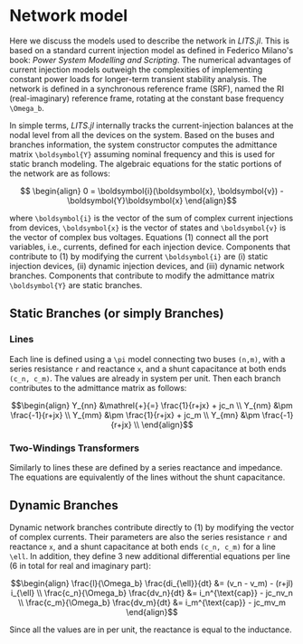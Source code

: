 # Network model

Here we discuss the models used to describe the network in *LITS.jl*. This is based on a standard current injection model as defined in Federico Milano's book: *Power System Modelling and Scripting*. The numerical advantages of current injection models outweigh the complexities of
implementing constant power loads for longer-term transient stability analysis. The network is defined in a synchronous reference frame (SRF), named the RI (real-imaginary) reference frame, rotating at the constant base frequency ``\Omega_b``.

In simple terms, *LITS.jl* internally tracks the current-injection balances at the nodal level from all the devices on the system. Based on the buses and branches information, the system constructor computes the admittance matrix ``\boldsymbol{Y}`` assuming nominal frequency and this is used for static branch modeling. The algebraic equations for the static portions of the network are as follows:

```math
 \begin{align}
 0 = \boldsymbol{i}(\boldsymbol{x}, \boldsymbol{v}) - \boldsymbol{Y}\boldsymbol{x}
 \end{align}
```

where ``\boldsymbol{i}`` is the vector of the sum of complex current injections from devices, ``\boldsymbol{x}`` is the vector of states and ``\boldsymbol{v}`` is the vector of complex bus voltages. Equations (1) connect all the port variables, i.e., currents, defined for each injection device. Components that contribute to (1) by modifying the current ``\boldsymbol{i}`` are (i) static injection devices, (ii) dynamic injection devices, and (iii) dynamic network branches. Components that contribute to modify the admittance matrix ``\boldsymbol{Y}`` are static branches.

## Static Branches (or simply Branches)


### Lines

Each line is defined using a ``\pi`` model connecting two buses ``(n,m)``, with a series resistance ``r`` and reactance ``x``, and a shunt capacitance at both ends ``(c_n, c_m)``. The values are already in system per unit. Then each branch contributes to the admittance matrix as follows:

```math
\begin{align}
Y_{nn} &\mathrel{+}{=} \frac{1}{r+jx} + jc_n \\
Y_{nm} &\pm \frac{-1}{r+jx} \\
Y_{mm} &\pm \frac{1}{r+jx} + jc_m \\
Y_{mn} &\pm \frac{-1}{r+jx} \\
\end{align}
```

### Two-Windings Transformers

Similarly to lines these are defined by a series reactance and impedance. The equations are equivalently of the lines without the shunt capacitance.


## Dynamic Branches

Dynamic network branches contribute directly to (1) by modifying the vector of complex currents. Their parameters are also the series resistance ``r`` and reactance ``x``, and a shunt capacitance at both ends ``(c_n, c_m)`` for a line ``\ell``. In addition, they define 3 new additional differential equations per line (6 in total for real and imaginary part):

```math
\begin{align}
    \frac{l}{\Omega_b} \frac{di_{\ell}}{dt} &= (v_n - v_m) - (r+jl) i_{\ell} \\
     \frac{c_n}{\Omega_b} \frac{dv_n}{dt} &=  i_n^{\text{cap}} - jc_nv_n   \\
      \frac{c_m}{\Omega_b} \frac{dv_m}{dt} &= i_m^{\text{cap}} - jc_mv_m
\end{align}
```

Since all the values are in per unit, the reactance is equal to the inductance.
